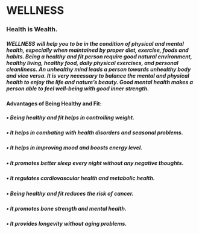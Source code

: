 # WELLNESS
### Health is Wealth.
#####  WELLNESS will help you to be in the condition of physical and mental health, especially when maintained by proper diet, exercise, foods and habits. Being a healthy and fit person require good natural environment, healthy living, healthy food, daily physical exercises, and personal cleanliness. An unhealthy mind leads a person towards unhealthy body and vice versa. It is very necessary to balance the mental and physical health to enjoy the life and nature’s beauty. Good mental health makes a person able to feel well-being with good inner strength. 
#### Advantages of Being Healthy and Fit:
##### •	Being healthy and fit helps in controlling weight.
##### •	It helps in combating with health disorders and seasonal problems.
##### •	It helps in improving mood and boosts energy level.
##### •	It promotes better sleep every night without any negative thoughts.
##### •	It regulates cardiovascular health and metabolic health.
##### •	Being healthy and fit reduces the risk of cancer.
##### •	It promotes bone strength and mental health.
##### •	It provides longevity without aging problems.

